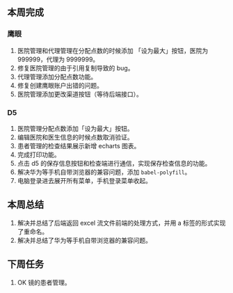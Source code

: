 ## 本周完成

### 鹰眼

1. 医院管理和代理管理在分配点数的时候添加 「设为最大」按钮，医院为 999999，代理为 9999999。
2. 修复医院管理的由于引用复制导致的 bug。
3. 代理管理添加分配点数功能。
4. 修复创建鹰眼账户出错的问题。
5. 医院管理添加更改渠道按钮（等待后端接口）。

### D5

1. 医院管理分配点数添加「设为最大」按钮。
2. 编辑医院和医生信息的时候点数取消验证。
3. 患者管理的检查结果展示新增 echarts 图表。
4. 完成打印功能。
5. 点击 d5 的保存信息按钮和检查端进行通信，实现保存检查信息的功能。 
6. 解决华为等手机自带浏览器的兼容问题，添加 `babel-polyfill`。
7. 电脑登录进去展开所有菜单，手机登录菜单收起。

## 本周总结

1. 解决并总结了后端返回 excel 流文件前端的处理方式，并用 a 标签的形式实现了重命名。
2. 解决并总结了华为等手机自带浏览器的兼容问题。

## 下周任务

1. OK 镜的患者管理。

